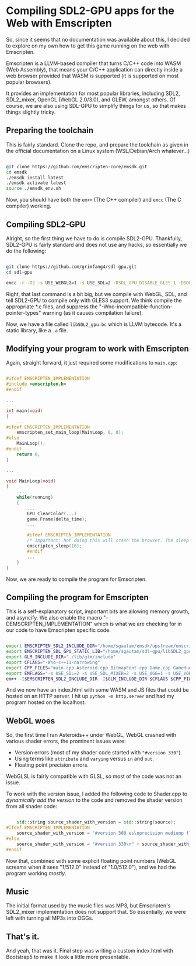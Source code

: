 # Compiling SDL2-GPU apps for the Web with Emscripten

So, since it seems that no documentation was available about this, I decided to explore on my own how to get this game running on the web with Emscripten.

Emscripten is a LLVM-based compiler that turns C/C++ code into WASM (Web Assembly), that means your C/C++ application can directly inside a web browser provided that WASM is supported (it is supported on most popular browsers).

It provides an implementation for most popular libraries, including SDL2, SDL2_mixer, OpenGL (WebGL 2.0/3.0), and GLEW, amongst others. Of course, we are also using SDL-GPU to simplify things for us, so that makes things slightly tricky.

## Preparing the toolchain

This is fairly standard. Clone the repo, and prepare the toolchain as given in the official documentation on a Linux system (WSL/Debian/Arch whatever...)

```bash

git clone https://github.com/emscripten-core/emsdk.git
cd emsdk
./emsdk install latest
./emsdk activate latest
source ./emsdk_env.sh

```

Now, you should have both the `em++` (The C++ compiler) and `emcc` (The C compiler) working.

## Compiling SDL2-GPU

Alright, so the first thing we have to do is compile SDL2-GPU. Thankfully, SDL2-GPU is fairly standard and does not use any hacks, so essentially we do the following:

```bash

git clone https://github.com/grimfang4/sdl-gpu.git
cd sdl-gpu

emcc -r -O2 -s USE_WEBGL2=1 -s USE_SDL=2 -DSDL_GPU_DISABLE_GLES_1 -DSDL_GPU_DISABLE_GLES_2 -DSDL_GPU_DISABLE_OPENGL -DSDL_GPU_USE_BUFFER_RESET -Iinclude -Isrc/externals/stb_image -Isrc/externals/stb_image_write src/externals/stb_image_write/stb_image_write.c src/SDL_gpu_shapes.c src/SDL_gpu_matrix.c src/renderer_GLES_3.c src/SDL_gpu_renderer.c src/SDL_gpu.c -o ./libSDL2_gpu.bc -Wno-incompatible-function-pointer-types

```

Right, that last command is a bit big, but we compile with WebGL, SDL, and tell SDL2-GPU to compile only with GLES3 support. We think compile the appropriate *.c files, and suppress the "-Wno-incompatible-function-pointer-types" warning (as it causes compilation failure).

Now, we have a file called `libSDL2_gpu.bc` which is LLVM bytecode. It's a static library, like a `.a` file.

## Modifying your program to work with Emscripten

Again, straight forward, it just required some modifications to `main.cpp`:

```c++

#ifdef EMSCRIPTEN_IMPLEMENTATION
#include <emscripten.h>
#endif

...

int main(void)
{
    ...
#ifdef EMSCRIPTEN_IMPLEMENTATION
    emscripten_set_main_loop(MainLoop, 0, 0);
#else
    MainLoop();
#endif
    return 0;
}

...

void MainLoop(void)
{
    ...
    while(running)
    {
        ...
        GPU_ClearColor(...)
        game.Frame(delta_time);
        ...

        #ifdef EMSCRIPTEN_IMPLEMENTATION
        /* Important: Not doing this will crash the browser. The sleep allows the browser to do the rendering and event work. */
        emscripten_sleep(16);
        #endif
        ...
    }
}

```

Now, we are ready to compile the program for Emscripten.

## Compiling the program for Emscripten

This is a self-explanatory script, important bits are allowing memory growth, and asyncify. We also enable the macro "-DEMSCRIPTEN_IMPLEMENTATION" which is what we are checking for in our code to have Emscripten specific code.

```bash

export EMSCRIPTEN_SDL2_INCLUDE_DIR="/home/sgautam/emsdk/upstream/emscripten/cache/sysroot/include/SDL2"
export EMSCRIPTEN_SDL_GPU_STATIC_LIB="/home/sgautam/sdl-gpu/libSDL2_gpu.bc"
export GLM_INCLUDE_DIR="./lib/glm/include"
export CFLAGS="-Wno-c++11-narrowing"
export CPP_FILES="main.cpp Asteroid.cpp BitmapFont.cpp Game.cpp GameHud.cpp Particle.cpp Projectile.cpp Shader.cpp SpaceShip.cpp VGA437.cpp"
export EMFLAGS="-s USE_SDL=2 -s USE_SDL_MIXER=2 -s USE_OGG=1 -s USE_VORBIS=1 -s FULL_ES3=1 -s ALLOW_MEMORY_GROWTH=1 -sASYNCIFY"
em++ -I$EMSCRIPTEN_SDL2_INCLUDE_DIR -I$GLM_INCLUDE_DIR $CFLAGS $CPP_FILES $EMSCRIPTEN_SDL_GPU_STATIC_LIB -DEMSCRIPTEN_IMPLEMENTATION $EMFLAGS -o index.html --preload-file ./resources

```

And we now have an index.html with some WASM and JS files that could be hosted on an HTTP server. I hit up `python -m http.server` and had my program hosted on the localhost.

## WebGL woes

So, the first time I ran Asteroids++ under WebGL, WebGL crashed with various shader errors, the prominent issues were:

- Version errors (most of my shader code started with `"#version 330"`)
- Using terms like `attribute` and `varying` versus `in` and `out`.
- Floating point precision errors.

WebGLSL is fairly compatible with GLSL, so most of the code was not an issue.

To work with the version issue, I added the following code to Shader.cpp to *dynamically add the version* to the code and removed the shader version from all shader code:

```c++

	std::string source_shader_with_version = std::string(source);
#ifdef EMSCRIPTEN_IMPLEMENTATION
	source_shader_with_version = "#version 300 es\nprecision mediump float;\n" + source_shader_with_version;
#else
	source_shader_with_version = "#version 330\n" + source_shader_with_version;
#endif

```

Now that, combined with some explicit floating point numbers (WebGL screams when it sees "1/512.0" instead of "1.0/512.0"), and we had the program working *mostly*.

## Music

The initial format used by the music files was MP3, but Emscripten's SDL2_mixer implementation does not support that. So essentially, we were left with turning all MP3s into OGGs.  

## That's it.

And yeah, that was it. Final step was writing a custom index.html with Bootstrap5 to make it look a little more presentable.
